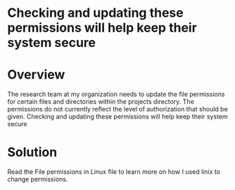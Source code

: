 # Checking and updating these permissions will help keep their system secure

# Overview
The research team at my organization needs to update the file permissions for certain files and directories within the projects directory. The permissions do not currently reflect the level of authorization that should be given. Checking and updating these permissions will help keep their system secure

# Solution
Read the File permissions in Linux file to learn more on how I used linix to change permissions. 
